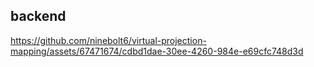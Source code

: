 ## backend

https://github.com/ninebolt6/virtual-projection-mapping/assets/67471674/cdbd1dae-30ee-4260-984e-e69cfc748d3d


